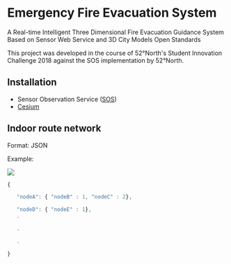 # **Emergency Fire Evacuation System**

A Real-time Intelligent Three Dimensional Fire Evacuation Guidance System Based on Sensor Web Service and 3D City Models Open Standards

This project was developed in the course of 52°North's Student Innovation Challenge 2018 against the SOS implementation by 52°North.

## Installation

- Sensor Observation Service ([SOS](https://github.com/52north/SOS))
- [Cesium](https://github.com/AnalyticalGraphicsInc/cesium)

## Indoor route network

Format: JSON

Example:

![](https://github.com/chsimon4/Emergency-Fire-Evacuation-System/blob/master/52N_InnovationChallenge/NodeExample.JPG?raw=true)

```javascript
{

​	"nodeA": { "nodeB" : 1, "nodeC" : 2},

​	"nodeD": { "nodeE" : 1},
​	.

​	.

​	.

}
```

